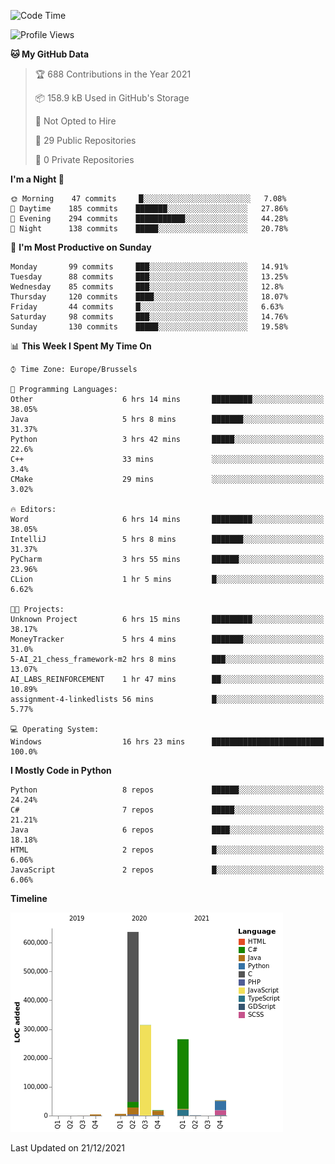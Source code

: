 <!--START_SECTION:waka-->
![Code Time](http://img.shields.io/badge/Code%20Time-77%20hrs%2011%20mins-blue)

![Profile Views](http://img.shields.io/badge/Profile%20Views-1-blue)

**🐱 My GitHub Data** 

> 🏆 688 Contributions in the Year 2021
 > 
> 📦 158.9 kB Used in GitHub's Storage 
 > 
> 🚫 Not Opted to Hire
 > 
> 📜 29 Public Repositories 
 > 
> 🔑 0 Private Repositories  
 > 
**I'm a Night 🦉** 

```text
🌞 Morning    47 commits     █░░░░░░░░░░░░░░░░░░░░░░░░   7.08% 
🌆 Daytime    185 commits    ███████░░░░░░░░░░░░░░░░░░   27.86% 
🌃 Evening    294 commits    ███████████░░░░░░░░░░░░░░   44.28% 
🌙 Night      138 commits    █████░░░░░░░░░░░░░░░░░░░░   20.78%

```
📅 **I'm Most Productive on Sunday** 

```text
Monday       99 commits     ███░░░░░░░░░░░░░░░░░░░░░░   14.91% 
Tuesday      88 commits     ███░░░░░░░░░░░░░░░░░░░░░░   13.25% 
Wednesday    85 commits     ███░░░░░░░░░░░░░░░░░░░░░░   12.8% 
Thursday     120 commits    ████░░░░░░░░░░░░░░░░░░░░░   18.07% 
Friday       44 commits     █░░░░░░░░░░░░░░░░░░░░░░░░   6.63% 
Saturday     98 commits     ███░░░░░░░░░░░░░░░░░░░░░░   14.76% 
Sunday       130 commits    █████░░░░░░░░░░░░░░░░░░░░   19.58%

```


📊 **This Week I Spent My Time On** 

```text
⌚︎ Time Zone: Europe/Brussels

💬 Programming Languages: 
Other                    6 hrs 14 mins       █████████░░░░░░░░░░░░░░░░   38.05% 
Java                     5 hrs 8 mins        ███████░░░░░░░░░░░░░░░░░░   31.37% 
Python                   3 hrs 42 mins       █████░░░░░░░░░░░░░░░░░░░░   22.6% 
C++                      33 mins             ░░░░░░░░░░░░░░░░░░░░░░░░░   3.4% 
CMake                    29 mins             ░░░░░░░░░░░░░░░░░░░░░░░░░   3.02%

🔥 Editors: 
Word                     6 hrs 14 mins       █████████░░░░░░░░░░░░░░░░   38.05% 
IntelliJ                 5 hrs 8 mins        ███████░░░░░░░░░░░░░░░░░░   31.37% 
PyCharm                  3 hrs 55 mins       ██████░░░░░░░░░░░░░░░░░░░   23.96% 
CLion                    1 hr 5 mins         █░░░░░░░░░░░░░░░░░░░░░░░░   6.62%

🐱‍💻 Projects: 
Unknown Project          6 hrs 15 mins       █████████░░░░░░░░░░░░░░░░   38.17% 
MoneyTracker             5 hrs 4 mins        ███████░░░░░░░░░░░░░░░░░░   31.0% 
5-AI_21_chess_framework-m2 hrs 8 mins        ███░░░░░░░░░░░░░░░░░░░░░░   13.07% 
AI_LABS_REINFORCEMENT    1 hr 47 mins        ██░░░░░░░░░░░░░░░░░░░░░░░   10.89% 
assignment-4-linkedlists 56 mins             █░░░░░░░░░░░░░░░░░░░░░░░░   5.77%

💻 Operating System: 
Windows                  16 hrs 23 mins      █████████████████████████   100.0%

```

**I Mostly Code in Python** 

```text
Python                   8 repos             ██████░░░░░░░░░░░░░░░░░░░   24.24% 
C#                       7 repos             █████░░░░░░░░░░░░░░░░░░░░   21.21% 
Java                     6 repos             ████░░░░░░░░░░░░░░░░░░░░░   18.18% 
HTML                     2 repos             █░░░░░░░░░░░░░░░░░░░░░░░░   6.06% 
JavaScript               2 repos             █░░░░░░░░░░░░░░░░░░░░░░░░   6.06%

```


**Timeline**

![Chart not found](https://raw.githubusercontent.com/Arafa42/Arafa42/main/charts/bar_graph.png) 


 Last Updated on 21/12/2021
<!--END_SECTION:waka-->


<!-- 
[![Hits](https://hits.seeyoufarm.com/api/count/incr/badge.svg?url=https%3A%2F%2Fgithub.com%2FArafa42&count_bg=%23455AF3&title_bg=%23262D3B&icon=github.svg&icon_color=%23588EF7&title=visitors&edge_flat=false)](https://hits.seeyoufarm.com)
 -->
